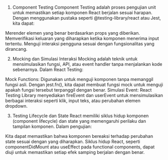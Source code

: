 1. Component Testing
   Component Testing adalah proses pengujian unit untuk memastikan setiap komponen React berjalan sesuai harapan. Dengan menggunakan pustaka seperti @testing-library/react atau Jest, kita dapat:

Merender elemen yang benar berdasarkan props yang diberikan.
Memverifikasi keluaran yang diharapkan ketika komponen menerima input tertentu.
Menguji interaksi pengguna sesuai dengan fungsionalitas yang dirancang.

2. Mocking dan Simulasi Interaksi
   Mocking adalah teknik untuk mensimulasikan fungsi, API, atau event handler tanpa menjalankan kode sebenarnya. Dalam React Testing:

Mock Functions: Digunakan untuk menguji komponen tanpa memanggil fungsi asli. Dengan jest.fn(), kita dapat membuat fungsi mock untuk menguji apakah fungsi tersebut terpanggil dengan benar.
Simulasi Event: React Testing Library menyediakan fireEvent dan userEvent untuk mensimulasikan berbagai interaksi seperti klik, input teks, atau perubahan elemen dropdown.

3. Testing Lifecycle dan State
   React memiliki siklus hidup komponen (component lifecycle) dan state yang memengaruhi perilaku dan tampilan komponen. Dalam pengujian:

Kita dapat memastikan bahwa komponen bereaksi terhadap perubahan state sesuai dengan yang diharapkan.
Siklus hidup React, seperti componentDidMount atau useEffect pada functional components, dapat diuji untuk memastikan setiap efek samping berjalan dengan benar.

